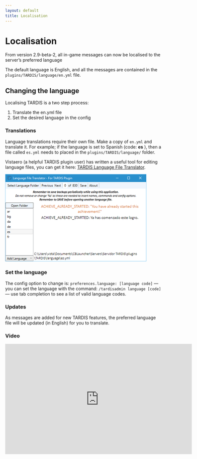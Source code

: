 ```yaml
---
layout: default
title: Localisation
---
```


# Localisation

From version 2.9-beta-2, all in-game messages can now be localised to the server’s preferred language

The default language is English, and all the messages are contained in the `plugins/TARDIS/language/en.yml` file.

## Changing the language

Localising TARDIS is a two step process:

1. Translate the en.yml file
2. Set the desired language in the config

### Translations

Language translations require their own file. Make a copy of `en.yml` and translate it. For example; if the language is set to Spanish (code: **es** ), then a file called `es.yml` needs to placed in the `plugins/TARDIS/language/` folder.

Vistaero (a helpful TARDIS plugin user) has written a useful tool for editing language files, you can get it here: [TARDIS Language File Translator](images/docs/tlTranslator.zip).

![TARDIS Language File Translator](images/docs/tltranslator.png)

### Set the language

The config option to change is: `preferences.language: [language code]` — you can set the language with the command: `/tardisadmin language [code]` — use tab completion to see a list of valid language codes.

### Updates

As messages are added for new TARDIS features, the preferred language file will be updated (in English) for you to translate.

### Video
<iframe width="600" height="354" src="https://www.youtube.com/embed/Zx_i66YKIgQ?rel=0" frameborder="0" allowfullscreen></iframe>